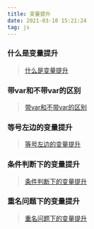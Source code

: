 ```yaml
---
title: 变量提升
date: 2021-03-10 15:21:24
tag: js
---
```


### 什么是变量提升
>[什么是变量提升](/js/variablePromotion/first "什么是变量提升")

### 带var和不带var的区别
>[带var和不带var的区别](/js/variablePromotion/second "带var和不带var的区别")

### 等号左边的变量提升
>[等号左边的变量提升](/js/variablePromotion/third "等号左边的变量提升")

### 条件判断下的变量提升
>[条件判断下的变量提升](/js/variablePromotion/four "条件判断下的变量提升")

### 重名问题下的变量提升
>[重名问题下的变量提升](/js/variablePromotion/five "重名问题下的变量提升")
